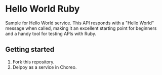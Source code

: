 # Hello World Ruby

Sample for Hello World service. This API responds with a "Hello World" message when called, making it an excellent starting point for beginners and a handy tool for testing APIs with Ruby.

## Getting started

1. Fork this repository.
2. Delpoy as a service in Choreo.
